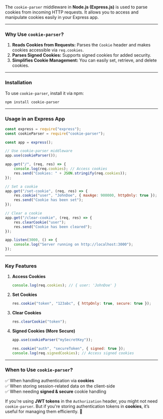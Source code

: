 The `cookie-parser` middleware in **Node.js (Express.js)** is used to parse cookies from incoming HTTP requests. It allows you to access and manipulate cookies easily in your Express app.

---

### **Why Use `cookie-parser`?**

1. **Reads Cookies from Requests:** Parses the `Cookie` header and makes cookies accessible via `req.cookies`.
2. **Parses Signed Cookies:** Supports signed cookies for added security.
3. **Simplifies Cookie Management:** You can easily set, retrieve, and delete cookies.

---

### **Installation**

To use `cookie-parser`, install it via npm:

```sh
npm install cookie-parser
```

---

### **Usage in an Express App**

```javascript
const express = require("express");
const cookieParser = require("cookie-parser");

const app = express();

// Use cookie-parser middleware
app.use(cookieParser());

app.get("/", (req, res) => {
    console.log(req.cookies); // Access cookies
    res.send("Cookies: " + JSON.stringify(req.cookies));
});

// Set a cookie
app.get("/set-cookie", (req, res) => {
    res.cookie("user", "JohnDoe", { maxAge: 900000, httpOnly: true });
    res.send("Cookie has been set");
});

// Clear a cookie
app.get("/clear-cookie", (req, res) => {
    res.clearCookie("user");
    res.send("Cookie has been cleared");
});

app.listen(3000, () => {
    console.log("Server running on http://localhost:3000");
});
```

---

### **Key Features**

1. **Access Cookies**

    ```javascript
    console.log(req.cookies); // { user: 'JohnDoe' }
    ```

2. **Set Cookies**

    ```javascript
    res.cookie("token", "123abc", { httpOnly: true, secure: true });
    ```

3. **Clear Cookies**

    ```javascript
    res.clearCookie("token");
    ```

4. **Signed Cookies (More Secure)**

    ```javascript
    app.use(cookieParser("mySecretKey"));

    res.cookie("auth", "secureToken", { signed: true });
    console.log(req.signedCookies); // Access signed cookies
    ```

---

### **When to Use `cookie-parser`?**

✅ When handling authentication via **cookies**  
✅ When storing session-related data on the client-side  
✅ When needing **signed & secure** cookie handling

If you're using **JWT tokens** in the `Authorization` header, you might not need `cookie-parser`. But if you're storing authentication tokens in **cookies**, it’s useful for managing them efficiently. 🚀

